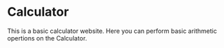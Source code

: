 # Calculator
This is a basic calculator website.
Here you can perform basic arithmetic opertions on the Calculator.
